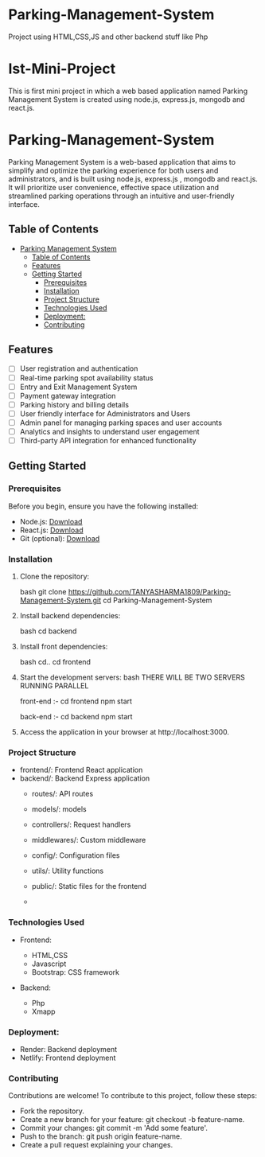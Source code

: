 # Parking-Management-System
Project using HTML,CSS,JS and other backend stuff like Php
# Ist-Mini-Project
This is first mini project in which  a web based application named Parking Management System is created using  node.js, express.js, mongodb and react.js.

# Parking-Management-System
Parking Management System is a web-based application that aims to simplify and optimize the parking experience for both users and administrators, and is built using node.js, express.js , mongodb and react.js. It will prioritize user convenience, effective space utilization and streamlined parking operations through an intuitive and user-friendly interface.

## Table of Contents

- [Parking Management System](#Parking-Management-System)
  - [Table of Contents](#table-of-contents)
  - [Features](#features)
  - [Getting Started](#getting-started)
    - [Prerequisites](#prerequisites)
    - [Installation](#installation)
    - [Project Structure](#project-structure)
    - [Technologies Used](#technologies-used)
    - [Deployment:](#deployment)
    - [Contributing](#contributing)

## Features

- [ ] User registration and authentication
- [ ] Real-time parking spot availability status
- [ ] Entry and Exit Management System
- [ ] Payment gateway integration
- [ ] Parking history and billing details
- [ ] User friendly interface for Administrators and Users
- [ ] Admin panel for managing parking spaces and user accounts
- [ ] Analytics and insights to understand user engagement
- [ ] Third-party API integration for enhanced functionality

## Getting Started

### Prerequisites

Before you begin, ensure you have the following installed:

- Node.js: [Download](https://nodejs.org/)
- React.js: [Download](https://react.dev/)
- Git (optional): [Download](https://git-scm.com/downloads)

### Installation

1. Clone the repository:

   bash
   git clone https://github.com/TANYASHARMA1809/Parking-Management-System.git
   cd Parking-Management-System
   

2. Install backend dependencies:
 
   bash
    cd backend
  
   
3. Install front dependencies:

   bash
    cd..
    cd frontend
   

4. Start the development servers:
   bash
   THERE WILL BE TWO SERVERS RUNNING PARALLEL

    front-end :- 
    cd frontend
    npm start

    back-end :- 
    cd backend 
    npm start
   
5. Access the application in your browser at http://localhost:3000.

### Project Structure
- frontend/: Frontend React application
- backend/: Backend Express application
  - routes/: API routes
  - models/: models
  - controllers/: Request handlers
  - middlewares/: Custom middleware
  - config/: Configuration files
  - utils/: Utility functions
  - public/: Static files for the frontend
 
  - 
### Technologies Used

- Frontend:
  - HTML,CSS
  - Javascript
  - Bootstrap: CSS framework
  
- Backend:
  - Php
  - Xmapp

### Deployment:
- Render: Backend deployment
- Netlify: Frontend deployment

### Contributing
Contributions are welcome! To contribute to this project, follow these steps:

-  Fork the repository.
- Create a new branch for your feature: git checkout -b feature-name.
- Commit your changes: git commit -m 'Add some feature'.
- Push to the branch: git push origin feature-name.
-  Create a pull request explaining your changes.
